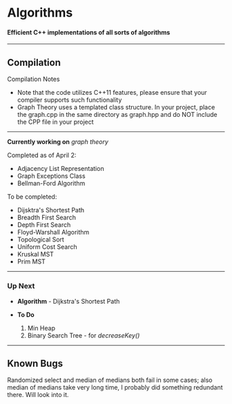 # Algorithms
<h4>Efficient C++ implementations of all sorts of algorithms</h4>
<hr />
<h2>Compilation</h2>
<p>Compilation Notes</p>
<ul>
<li>Note that the code utilizes C++11 features, please ensure
that your compiler supports such functionality</li>
<li>Graph Theory uses a templated class structure. In your project,
place the graph.cpp in the same directory as graph.hpp and do NOT
include the CPP file in your project
</ul>
<hr />
<p><strong>Currently working on</strong> <i>graph theory</i></p>
<p>Completed as of April 2:</p>
<ul>
<li>Adjacency List Representation</li>
<li>Graph Exceptions Class</li>
<li>Bellman-Ford Algorithm</li>
</ul>
<p>To be completed:</p>
<ul>
<li>Dijsktra's Shortest Path</li>
<li>Breadth First Search</li>
<li>Depth First Search</li>
<li>Floyd-Warshall Algorithm</li>
<li>Topological Sort</li>
<li>Uniform Cost Search</li>
<li>Kruskal MST</li>
<li>Prim MST</li>
</ul>
<hr>
<h3>Up Next</h3>
<ul>
<li><p><b>Algorithm</b> - Dijkstra's Shortest Path</p>
<li><p><b>To Do</b></p>
<ol>
<li>Min Heap</li>
<li>Binary Search Tree - for <i>decreaseKey()</i></li>
</ol>
</li>
</ul>
<hr />
<h2>Known Bugs</h2>
Randomized select and median of medians both fail in some cases; also median of medians take very long time, I probably did something redundant there. Will look into it.
